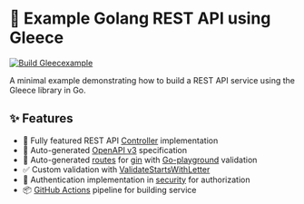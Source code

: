 # 🎯 Example Golang REST API using Gleece

[![Build Gleecexample](https://github.com/gopher-fleece/gleecexample/actions/workflows/build.yml/badge.svg?branch=main)](https://github.com/gopher-fleece/gleecexample/actions/workflows/build.yml)

A minimal example demonstrating how to build a REST API service using the Gleece library in Go.

## ✨ Features

- 📜 Fully featured REST API [Controller](./controllers/gleecexample.ctrl.go) implementation
- 📖 Auto-generated [OpenAPI v3](./openapi/swagger.json) specification 
- 🔧 Auto-generated [routes](./routes/generated-gleece.go) for [gin](https://github.com/gin-gonic/gin) with [Go-playground](https://github.com/go-playground/validator) validation
- ✅ Custom validation with [ValidateStartsWithLetter](./validators/custom.validators.go)
- 🔐 Authentication implementation in [security](./security/authentication.go) for authorization
- 📦 [GitHub Actions](./.github/workflows/build.yml) pipeline for building service